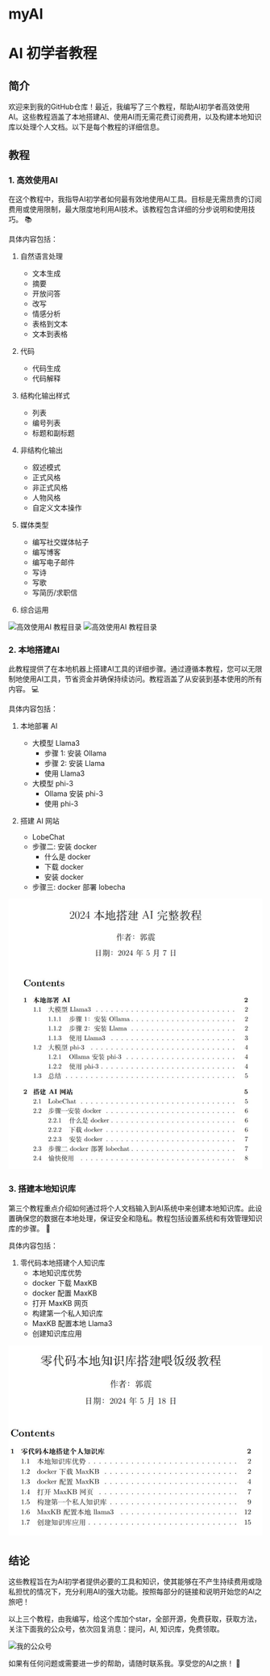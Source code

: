 # myAI
# AI 初学者教程

## 简介

欢迎来到我的GitHub仓库！最近，我编写了三个教程，帮助AI初学者高效使用AI。这些教程涵盖了本地搭建AI、使用AI而无需花费订阅费用，以及构建本地知识库以处理个人文档。以下是每个教程的详细信息。

## 教程

### 1. 高效使用AI

在这个教程中，我指导AI初学者如何最有效地使用AI工具。目标是无需昂贵的订阅费用或使用限制，最大限度地利用AI技术。该教程包含详细的分步说明和使用技巧。 📚

具体内容包括：

1. 自然语言处理
   - 文本生成
   - 摘要
   - 开放问答
   - 改写
   - 情感分析
   - 表格到文本
   - 文本到表格

2. 代码
   - 代码生成
   - 代码解释

3. 结构化输出样式
   - 列表
   - 编号列表
   - 标题和副标题

4. 非结构化输出
   - 叙述模式
   - 正式风格
   - 非正式风格
   - 人物风格
   - 自定义文本操作

5. 媒体类型
   - 编写社交媒体帖子
   - 编写博客
   - 编写电子邮件
   - 写诗
   - 写歌
   - 写简历/求职信

6. 综合运用

![高效使用AI 教程目录](提问宝典.png)
![高效使用AI 教程目录](提问宝典2.png)

### 2. 本地搭建AI

此教程提供了在本地机器上搭建AI工具的详细步骤。通过遵循本教程，您可以无限制地使用AI工具，节省资金并确保持续访问。教程涵盖了从安装到基本使用的所有内容。 💻

具体内容包括：

1. 本地部署 AI
   - 大模型 Llama3
     - 步骤 1: 安装 Ollama
     - 步骤 2: 安装 Llama
     - 使用 Llama3
   - 大模型 phi-3
     - Ollama 安装 phi-3
     - 使用 phi-3

2. 搭建 AI 网站
   - LobeChat
   - 步骤二: 安装 docker
     - 什么是 docker
     - 下载 docker
     - 安装 docker
   - 步骤三: docker 部署 lobecha

![本地搭建AI 教程目录](本地搭建AI.png)

### 3. 搭建本地知识库

第三个教程重点介绍如何通过将个人文档输入到AI系统中来创建本地知识库。此设置确保您的数据在本地处理，保证安全和隐私。教程包括设置系统和有效管理知识库的步骤。 🔐

具体内容包括：

1. 零代码本地搭建个人知识库
   - 本地知识库优势
   - docker 下载 MaxKB
   - docker 配置 MaxKB
   - 打开 MaxKB 网页
   - 构建第一个私人知识库
   - MaxKB 配置本地 Llama3
   - 创建知识库应用

![搭建本地知识库 教程目录](知识库.png)

## 结论

这些教程旨在为AI初学者提供必要的工具和知识，使其能够在不产生持续费用或隐私担忧的情况下，充分利用AI的强大功能。按照每部分的链接和说明开始您的AI之旅吧！

以上三个教程，由我编写，给这个库加个star，全部开源，免费获取，获取方法，关注下面我的公众号，依次回复消息：提问，AI, 知识库，免费领取。

![我的公众号](公众号.png)



如果有任何问题或需要进一步的帮助，请随时联系我。享受您的AI之旅！ 🚀

